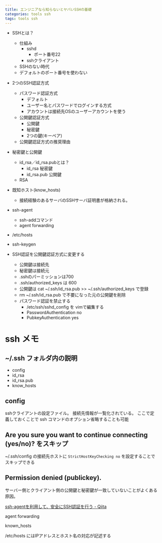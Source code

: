 ```yaml
---
title: エンジニアなら知らないとヤバいSSHの基礎
categories: tools ssh
tags: tools ssh
---
```


- SSHとは？
  - 仕組み
    - sshd
      - ポート番号22
    - sshクライアント
  - SSHのない時代
  - デフォルトのポート番号を使わない
- 2つのSSH認証方式
  - パスワード認証方式
    - デフォルト
    - ユーザー名とパスワードでログインする方式
    - アカウントは接続先OSのユーザーアカウントを使う
  - 公開鍵認証方式
    - 公開鍵
    - 秘密鍵
    - 2つの鍵(キーペア)
  - 公開鍵認証方式の推奨理由
- 秘密鍵と公開鍵
  - id_rsa／id_rsa.pubとは？
    - id_rsa 秘密鍵
    - id_rsa.pub 公開鍵
  - RSA
- 既知ホスト(know_hosts)
  - 接続経験のあるサーバのSSHサーバ証明書が格納される。
- ssh-agent
  - ssh-addコマンド
  - agent forwarding
- /etc/hosts
- ssh-keygen

- SSH認証を公開鍵認証方式に変更する
  - 公開鍵は接続先
  - 秘密鍵は接続元
  - .sshのパーミッションは700
  - .ssh/authorized_keys は 600
  - 公開鍵は cat ~/.ssh/id_rsa.pub >> ~/.ssh/authorized_keys で登録
  - rm ~/.ssh/id_rsa.pub で不要になった元の公開鍵を削除
  - パスワード認証を禁止する
    - /etc/ssh/sshd_config を vimで編集する
    - PasswordAuthentication no
    - PubkeyAuthentication yes

# ssh メモ

## ~/.ssh フォルダ内の説明

- config
- id_rsa
- id_rsa.pub
- know_hosts

## config
sshクライアントの設定ファイル。
接続先情報が一覧化されている。
ここで定義しておくことで ssh コマンドのオプション省略することも可能

## Are you sure you want to continue connecting (yes/no)? をスキップ
~/.ssh/config の接続先ホストに `StrictHostKeyChecking no` を設定することでスキップできる

## Permission denied (publickey).
サーバー側とクライアント側の公開鍵と秘密鍵が一致していないことがよくある原因。

[ssh-agentを利用して、安全にSSH認証を行う - Qiita](https://qiita.com/naoki_mochizuki/items/93ee2643a4c6ab0a20f5)

agent forwarding


known_hosts

/etc/hosts にはIPアドレスとホスト名の対応が記述する
